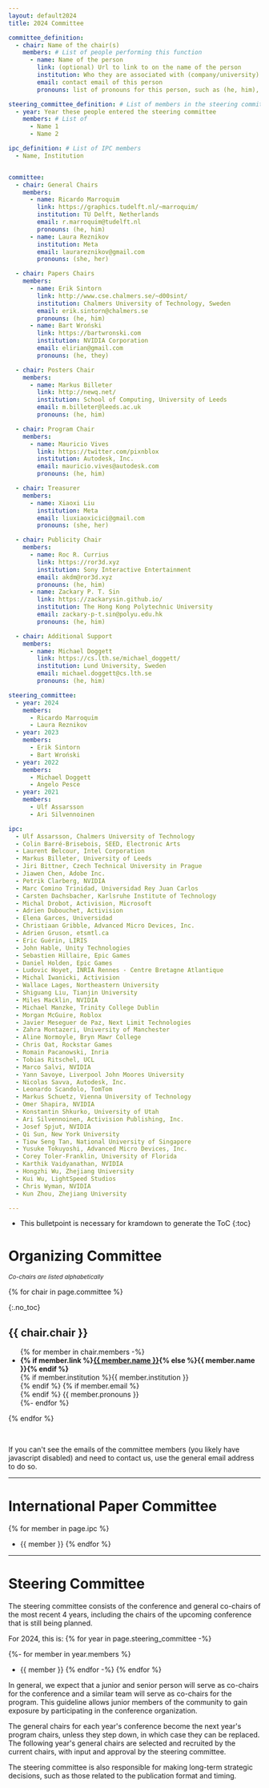 ```yaml
---
layout: default2024
title: 2024 Committee

committee_definition:
  - chair: Name of the chair(s)
    members: # List of people performing this function
      - name: Name of the person
        link: (optional) Url to link to on the name of the person
        institution: Who they are associated with (company/university)
        email: contact email of this person
        pronouns: list of pronouns for this person, such as (he, him), (she, her), etc

steering_committee_definition: # List of members in the steering committee, by year
  - year: Year these people entered the steering committee
    members: # List of 
      - Name 1
      - Name 2

ipc_definition: # List of IPC members
  - Name, Institution


committee:
  - chair: General Chairs
    members:
      - name: Ricardo Marroquim
        link: https://graphics.tudelft.nl/~marroquim/
        institution: TU Delft, Netherlands
        email: r.marroquim@tudelft.nl
        pronouns: (he, him)
      - name: Laura Reznikov
        institution: Meta
        email: laurareznikov@gmail.com
        pronouns: (she, her)

  - chair: Papers Chairs
    members:
      - name: Erik Sintorn
        link: http://www.cse.chalmers.se/~d00sint/
        institution: Chalmers University of Technology, Sweden
        email: erik.sintorn@chalmers.se
        pronouns: (he, him)
      - name: Bart Wroński
        link: https://bartwronski.com
        institution: NVIDIA Corporation
        email: elirian@gmail.com
        pronouns: (he, they)

  - chair: Posters Chair
    members:
      - name: Markus Billeter
        link: http://newq.net/
        institution: School of Computing, University of Leeds
        email: m.billeter@leeds.ac.uk
        pronouns: (he, him)

  - chair: Program Chair
    members:
      - name: Mauricio Vives
        link: https://twitter.com/pixnblox
        institution: Autodesk, Inc.
        email: mauricio.vives@autodesk.com
        pronouns: (he, him)

  - chair: Treasurer
    members:
      - name: Xiaoxi Liu
        institution: Meta
        email: liuxiaoxicici@gmail.com
        pronouns: (she, her)

  - chair: Publicity Chair
    members:
      - name: Roc R. Currius
        link: https://ror3d.xyz
        institution: Sony Interactive Entertainment
        email: akdm@ror3d.xyz
        pronouns: (he, him)
      - name: Zackary P. T. Sin
        link: https://zackarysin.github.io/
        institution: The Hong Kong Polytechnic University
        email: zackary-p-t.sin@polyu.edu.hk
        pronouns: (he, him)

  - chair: Additional Support
    members:
      - name: Michael Doggett
        link: https://cs.lth.se/michael_doggett/
        institution: Lund University, Sweden
        email: michael.doggett@cs.lth.se
        pronouns: (he, him)

steering_committee:
  - year: 2024
    members:
      - Ricardo Marroquim
      - Laura Reznikov
  - year: 2023
    members:
      - Erik Sintorn
      - Bart Wroński
  - year: 2022
    members:
      - Michael Doggett
      - Angelo Pesce
  - year: 2021
    members:
      - Ulf Assarsson
      - Ari Silvennoinen

ipc:
  - Ulf Assarsson, Chalmers University of Technology
  - Colin Barré-Brisebois, SEED, Electronic Arts
  - Laurent Belcour, Intel Corporation
  - Markus Billeter, University of Leeds
  - Jiri Bittner, Czech Technical University in Prague
  - Jiawen Chen, Adobe Inc.
  - Petrik Clarberg, NVIDIA
  - Marc Comino Trinidad, Universidad Rey Juan Carlos
  - Carsten Dachsbacher, Karlsruhe Institute of Technology
  - Michal Drobot, Activision, Microsoft
  - Adrien Dubouchet, Activision
  - Elena Garces, Universidad
  - Christiaan Gribble, Advanced Micro Devices, Inc.
  - Adrien Gruson, etsmtl.ca
  - Eric Guérin, LIRIS
  - John Hable, Unity Technologies
  - Sebastien Hillaire, Epic Games
  - Daniel Holden, Epic Games
  - Ludovic Hoyet, INRIA Rennes - Centre Bretagne Atlantique
  - Michal Iwanicki, Activision
  - Wallace Lages, Northeastern University
  - Shiguang Liu, Tianjin University
  - Miles Macklin, NVIDIA
  - Michael Manzke, Trinity College Dublin
  - Morgan McGuire, Roblox
  - Javier Meseguer de Paz, Next Limit Technologies
  - Zahra Montazeri, University of Manchester
  - Aline Normoyle, Bryn Mawr College
  - Chris Oat, Rockstar Games
  - Romain Pacanowski, Inria
  - Tobias Ritschel, UCL
  - Marco Salvi, NVIDIA
  - Yann Savoye, Liverpool John Moores University
  - Nicolas Savva, Autodesk, Inc.
  - Leonardo Scandolo, TomTom
  - Markus Schuetz, Vienna University of Technology
  - Omer Shapira, NVIDIA
  - Konstantin Shkurko, University of Utah
  - Ari Silvennoinen, Activision Publishing, Inc.
  - Josef Spjut, NVIDIA
  - Qi Sun, New York University
  - Tiow Seng Tan, National University of Singapore
  - Yusuke Tokuyoshi, Advanced Micro Devices, Inc.
  - Corey Toler-Franklin, University of Florida
  - Karthik Vaidyanathan, NVIDIA
  - Hongzhi Wu, Zhejiang University
  - Kui Wu, LightSpeed Studios
  - Chris Wyman, NVIDIA
  - Kun Zhou, Zhejiang University

---
```


* This bulletpoint is necessary for kramdown to generate the ToC
{:toc}

# Organizing Committee

<small>*Co-chairs are listed alphabetically*</small>


{% for chair in page.committee %}

{:.no_toc}
## {{ chair.chair }}
<ul class="three-columns">
  {% for member in chair.members -%}
  <li> 
		<b class="member-name">{% if member.link %}<a href="{{ member.link }}" target="_blank">{{ member.name }}</a>{% else %}{{ member.name }}{% endif %}</b><br>
		{% if member.institution %}{{ member.institution }}<br>{% endif %}
		{% if member.email %}<span class="e-mail" data-e-user="{{ member.email | split: '@' | first}}" data-e-domain="{{ member.email | split: '@' | last}}">&nbsp;</span><br>{% endif %}
		{{ member.pronouns }}
	</li>
  {%- endfor %}
</ul>
{% endfor %}

<noscript>
<p>&nbsp;</p>
<p>
If you can't see the emails of the committee members (you likely have javascript disabled) and need to contact us, use the general email address to do so.
</p>
</noscript>

---

# International Paper Committee

{% for member in page.ipc %}
- {{ member }}
{% endfor %}


---

# Steering Committee

The steering committee consists of the conference and general
co-chairs of the most recent 4 years, including the chairs of the
upcoming conference that is still being planned.

For 2024, this is:
{% for year in page.steering_committee -%}
<!-- {{ year.year }} -->
{%- for member in year.members %}
- {{ member }}
{% endfor -%}
{% endfor %}

In general, we expect that a junior and senior person will serve as
co-chairs for the conference and a similar team will serve as co-chairs
for the program.  This guideline allows junior members of the community
to gain exposure by participating in the conference organization.

The general chairs for each year's conference become the next year's
program chairs, unless they step down, in which case they can be replaced.
The following year's general chairs are selected and recruited by the current
chairs, with input and approval by the steering committee.

The steering committee is also responsible for making long-term strategic
decisions, such as those related to the publication format and timing.


